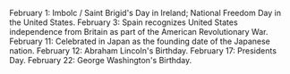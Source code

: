 February 1: Imbolc / Saint Brigid's Day in Ireland; National Freedom Day in the United States.
February 3: Spain recognizes United States independence from Britain as part of the American Revolutionary War.
February 11: Celebrated in Japan as the founding date of the Japanese nation.
February 12: Abraham Lincoln's Birthday.
February 17: Presidents Day.
February 22: George Washington's Birthday.